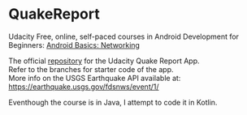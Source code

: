 # QuakeReport
Udacity Free, online, self-paced courses in Android Development for Beginners: [Android Basics: Networking](https://www.udacity.com/course/android-basics-networking--ud843)

The official [repository](https://github.com/udacity/ud843-QuakeReport) for the Udacity Quake Report App.  
Refer to the branches for starter code of the app.  
More info on the USGS Earthquake API available at: https://earthquake.usgs.gov/fdsnws/event/1/

Eventhough the course is in Java, I attempt to code it in Kotlin.
